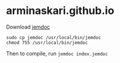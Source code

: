 # arminaskari.github.io

Download [jemdoc](https://github.com/wsshin/jemdoc_mathjax/archive/master.zip)
```
sudo cp jemdoc /usr/local/bin/jemdoc
chmod 755 /usr/local/bin/jemdoc
```
Then to compile, run `jemdoc index.jemdoc`